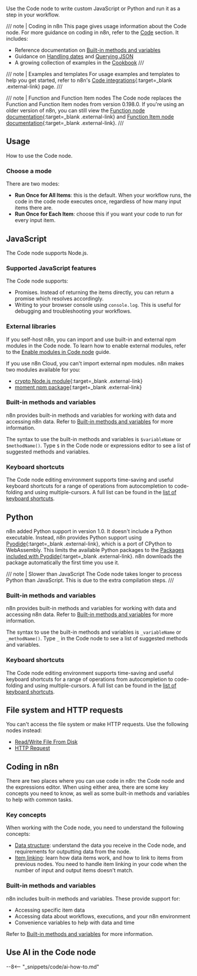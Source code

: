 Use the Code node to write custom JavaScript or Python and run it as a step in your workflow.

/// note | Coding in n8n
This page gives usage information about the Code node. For more guidance on coding in n8n, refer to the [Code](/code/index.md) section. It includes:

* Reference documentation on [Built-in methods and variables](/code/builtin/overview.md)
* Guidance on [Handling dates](/code/cookbook/luxon.md) and [Querying JSON](/code/cookbook/jmespath.md)
* A growing collection of examples in the [Cookbook](/code/cookbook/code-node/index.md)
///

/// note | Examples and templates
For usage examples and templates to help you get started, refer to n8n's [Code integrations](https://n8n.io/integrations/code/){:target=_blank .external-link} page.
///

/// note | Function and Function Item nodes
The Code node replaces the Function and Function Item nodes from version 0.198.0. If you're using an older version of n8n, you can still view the [Function node documentation](https://github.com/n8n-io/n8n-docs/blob/67935ad2528e2e30d7984ea917e4af2910a096ec/docs/integrations/builtin/core-nodes/n8n-nodes-base.function.md){:target=_blank .external-link} and [Function Item node documentation](https://github.com/n8n-io/n8n-docs/blob/67935ad2528e2e30d7984ea917e4af2910a096ec/docs/integrations/builtin/core-nodes/n8n-nodes-base.functionItem.md){:target=_blank .external-link}.
///
## Usage

How to use the Code node.

### Choose a mode

There are two modes:

* **Run Once for All Items**: this is the default. When your workflow runs, the code in the code node executes once, regardless of how many input items there are.
* **Run Once for Each Item**: choose this if you want your code to run for every input item.

## JavaScript

The Code node supports Node.js.

### Supported JavaScript features

The Code node supports:

* Promises. Instead of returning the items directly, you can return a promise which resolves accordingly.
* Writing to your browser console using `console.log`. This is useful for debugging and troubleshooting your workflows.

### External libraries

If you self-host n8n, you can import and use built-in and external npm modules in the Code node. To learn how to enable external modules, refer to the [Enable modules in Code node](/hosting/configuration/configuration-examples/modules-in-code-node.md) guide.

If you use n8n Cloud, you can't import external npm modules. n8n makes two modules available for you:

* [crypto Node.js module](https://nodejs.org/docs/latest-v18.x/api/crypto.html){:target=_blank .external-link}
* [moment npm package](https://www.npmjs.com/package/moment){:target=_blank .external-link}

### Built-in methods and variables

n8n provides built-in methods and variables for working with data and accessing n8n data. Refer to [Built-in methods and variables](/code/builtin/overview.md) for more information.

The syntax to use the built-in methods and variables is `$variableName` or `$methodName()`. Type `$` in the Code node or expressions editor to see a list of suggested methods and variables.

### Keyboard shortcuts

The Code node editing environment supports time-saving and useful keyboard shortcuts for a range of operations from autocompletion to code-folding and using multiple-cursors. A full list can be found in the [list of keyboard shortcuts](/integrations/builtin/core-nodes/n8n-nodes-base.code/keyboard-shortcuts.md).

## Python

n8n added Python support in version 1.0. It doesn't include a Python executable. Instead, n8n provides Python support using [Pyodide](https://pyodide.org/en/stable/){:target=_blank .external-link}, which is a port of CPython to WebAssembly. This limits the available Python packages to the [Packages included with Pyodide](https://pyodide.org/en/stable/usage/packages-in-pyodide.html#packages-in-pyodide){:target=_blank .external-link}. n8n downloads the package automatically the first time you use it.

/// note | Slower than JavaScript
The Code node takes longer to process Python than JavaScript. This is due to the extra compilation steps.
///
### Built-in methods and variables

n8n provides built-in methods and variables for working with data and accessing n8n data. Refer to [Built-in methods and variables](/code/builtin/overview.md) for more information.

The syntax to use the built-in methods and variables is `_variableName` or `_methodName()`. Type `_` in the Code node to see a list of suggested methods and variables.

### Keyboard shortcuts

The Code node editing environment supports time-saving and useful keyboard shortcuts for a range of operations from autocompletion to code-folding and using multiple-cursors. A full list can be found in the [list of keyboard shortcuts](/integrations/builtin/core-nodes/n8n-nodes-base.code/keyboard-shortcuts.md).

## File system and HTTP requests

You can't access the file system or make HTTP requests. Use the following nodes instead:

* [Read/Write File From Disk](/integrations/builtin/core-nodes/n8n-nodes-base.readwritefile.md)
* [HTTP Request](/integrations/builtin/core-nodes/n8n-nodes-base.httprequest/index.md)

## Coding in n8n

There are two places where you can use code in n8n: the Code node and the expressions editor. When using either area, there are some key concepts you need to know, as well as some built-in methods and variables to help with common tasks.

### Key concepts

When working with the Code node, you need to understand the following concepts:

* [Data structure](/data/data-structure.md): understand the data you receive in the Code node, and requirements for outputting data from the node.
* [Item linking](/data/data-mapping/data-item-linking/index.md): learn how data items work, and how to link to items from previous nodes. You need to handle item linking in your code when the number of input and output items doesn't match.

### Built-in methods and variables

n8n includes built-in methods and variables. These provide support for:

* Accessing specific item data
* Accessing data about workflows, executions, and your n8n environment
* Convenience variables to help with data and time

Refer to [Built-in methods and variables](/code/builtin/overview.md) for more information.



## Use AI in the Code node

--8<-- "_snippets/code/ai-how-to.md"

